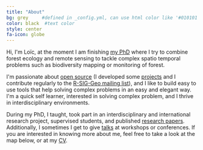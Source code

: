 ```yaml
---
title: "About"
bg: grey     #defined in _config.yml, can use html color like '#010101'
color: black  #text color
style: center
fa-icon: globe
---
```




<style type="text/css">
	#about a {color: purple;
			  text-decoration: none;}
	#about .about-text {color: white;
			  font-size: 20px}
</style>

<p class="about-text">
	Hi, I'm Loïc, at the moment I am finishing <a href="https://www.wageningenur.nl/en/project/Spatio_temporal_data_analysis_for_monitoring_and_assessment_of_biodiversity_and_-forest_dynamics_in_tropical_South_America.htm">my PhD</a> where I try to combine forest ecology and remote sensing to tackle complex spatio temporal problems such as biodiversity mapping or monitoring of forest.
</p>

<p class="about-text">
	I'm passionate about <a href="https://github.com/dutri001">open source</a> (I developed some <a href="https://dutri001.github.io/bfastSpatial">projects</a> and I contribute regularly to the <a href="http://r-sig-geo.2731867.n2.nabble.com/">R-SIG-Geo mailing list</a>), and I like to build easy to use tools that help solving complex problems in an easy and elegant way. 
	I'm a quick self learner, interested in solving complex problem, and I thrive in interdisciplinary environments.
</p>
	
<p class="about-text">
	During my PhD, I taught, took part in an interdisciplinary and international research project, supervised students, and published <a href="https://scholar.google.nl/citations?user=8ntQ0eMAAAAJ&hl=en&oi=ao">research papers</a>. Additionally, I sometimes I get to give <a href="http://www.loicdutrieux.com/talks/">talks</a> at workshops or conferences.
	If you are interested in knowing more about me, feel free to take a look at the map below, or at my <a href="https://www.sharelatex.com/github/repos/dutri001/CV/builds/latest/output.pdf">CV</a>.
</p>


 <div id="map" style="height: 500px; margin: auto; width: 100%"></div>
 <div id="timeLoic" style="width: 100%; margin: auto"></div>
